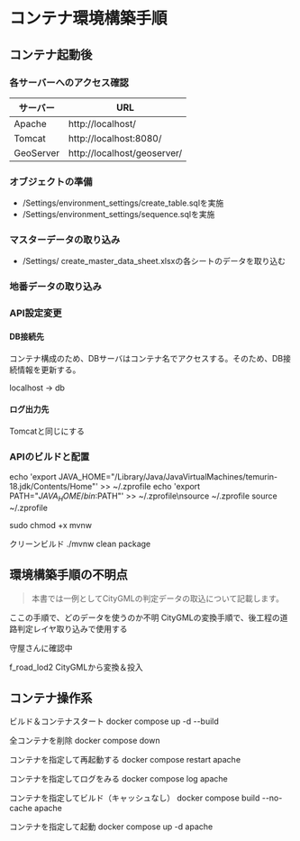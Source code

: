 # コンテナ環境構築手順

## コンテナ起動後

### 各サーバーへのアクセス確認

| サーバー | URL |
|--------|-----|
| Apache | http://localhost/ |
| Tomcat | http://localhost:8080/ |
| GeoServer | http://localhost/geoserver/ |

### オブジェクトの準備

- /Settings/environment_settings/create_table.sqlを実施
- /Settings/environment_settings/sequence.sqlを実施

### マスターデータの取り込み

- /Settings/ create_master_data_sheet.xlsxの各シートのデータを取り込む

### 地番データの取り込み

### API設定変更

#### DB接続先

コンテナ構成のため、DBサーバはコンテナ名でアクセスする。そのため、DB接続情報を更新する。

localhost -> db

#### ログ出力先

Tomcatと同じにする

### APIのビルドと配置

echo 'export JAVA_HOME="/Library/Java/JavaVirtualMachines/temurin-18.jdk/Contents/Home"' >> ~/.zprofile
echo 'export PATH="$JAVA_HOME/bin:$PATH"' >> ~/.zprofile\nsource ~/.zprofile
source ~/.zprofile

sudo chmod +x mvnw

クリーンビルド
./mvnw clean package

## 環境構築手順の不明点

> 本書では一例としてCityGMLの判定データの取込について記載します。

ここの手順で、どのデータを使うのか不明
CityGMLの変換手順で、後工程の道路判定レイヤ取り込みで使用する

守屋さんに確認中

f_road_lod2
CityGMLから変換＆投入


## コンテナ操作系

ビルド＆コンテナスタート
docker compose up -d --build

全コンテナを削除
docker compose down

コンテナを指定して再起動する
docker compose restart apache

コンテナを指定してログをみる
docker compose log apache

コンテナを指定してビルド（キャッシュなし）
docker compose build --no-cache apache

コンテナを指定して起動
docker compose up -d apache
